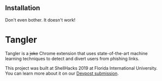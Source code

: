 ## Installation
Don't even bother. It doesn't work!

# Tangler
Tangler is a ~~joke~~ Chrome extension that uses state-of-the-art machine learning techniques to detect and divert users from phishing links.

This project was built at ShellHacks 2019 at Florida International University. You can learn more about it on our [Devpost submission](https://devpost.com/software/tangler-53n1r4).



